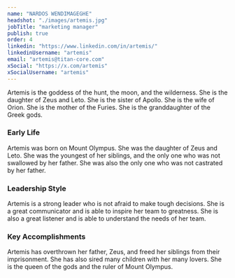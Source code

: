 ```yaml
---
name: "NARDOS WENDIMAGEGHE"
headshot: "./images/artemis.jpg"
jobTitle: "marketing manager"
publish: true
order: 4
linkedin: "https://www.linkedin.com/in/artemis/"
linkedinUsername: "artemis"
email: "artemis@titan-core.com"
xSocial: "https://x.com/artemis"
xSocialUsername: "artemis"
---
```


Artemis is the goddess of the hunt, the moon, and the wilderness. She is the daughter of Zeus and Leto. She is the sister of Apollo. She is the wife of Orion. She is the mother of the Furies. She is the granddaughter of the Greek gods.

### Early Life

Artemis was born on Mount Olympus. She was the daughter of Zeus and Leto. She was the youngest of her siblings, and the only one who was not swallowed by her father. She was also the only one who was not castrated by her father.

### Leadership Style    

Artemis is a strong leader who is not afraid to make tough decisions. She is a great communicator and is able to inspire her team to greatness. She is also a great listener and is able to understand the needs of her team.

### Key Accomplishments

Artemis has overthrown her father, Zeus, and freed her siblings from their imprisonment. She has also sired many children with her many lovers. She is the queen of the gods and the ruler of Mount Olympus.

